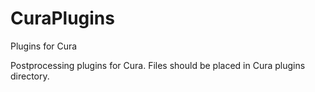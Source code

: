 # CuraPlugins
Plugins for Cura

Postprocessing plugins for Cura.
Files should be placed in Cura plugins directory.

